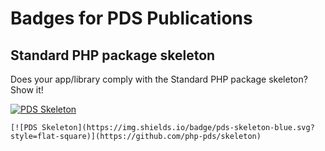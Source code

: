 # Badges for PDS Publications

## Standard PHP package skeleton

Does your app/library comply with the Standard PHP package skeleton? Show it!

[![PDS Skeleton](https://img.shields.io/badge/pds-skeleton-blue.svg?style=flat-square)](https://github.com/php-pds/skeleton)

```
[![PDS Skeleton](https://img.shields.io/badge/pds-skeleton-blue.svg?style=flat-square)](https://github.com/php-pds/skeleton)
```
